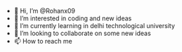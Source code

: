 - 👋 Hi, I’m @Rohanx09
- 👀 I’m interested in coding and new ideas
- 🌱 I’m currently learning in delhi technological university
- 💞️ I’m looking to collaborate on some new ideas
- 📫 How to reach me 

<!---
Rohanx09/Rohanx09 is a ✨ special ✨ repository because its `README.md` (this file) appears on your GitHub profile.
You can click the Preview link to take a look at your changes.
--->

